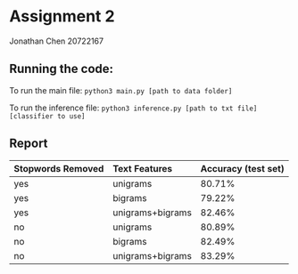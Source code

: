 # Assignment 2

Jonathan Chen
20722167

## Running the code:
To run the main file:
```python3 main.py [path to data folder]``` 

To run the inference file:
```python3 inference.py [path to txt file] [classifier to use]```

## Report

| Stopwords Removed | Text Features    | Accuracy (test set)|
| ----------------- | :---------------- | ------------------ |
| yes               | unigrams         | 80.71%             |
| yes               | bigrams          | 79.22%             |
| yes               | unigrams+bigrams | 82.46%             |
| no                | unigrams         | 80.89%             |
| no                | bigrams          | 82.49%             |
| no                | unigrams+bigrams | 83.29%             |
